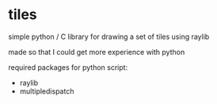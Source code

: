 # tiles

simple python / C library for drawing a set of tiles using raylib

made so that I could get more experience with python

required packages for python script:
- raylib
- multipledispatch
